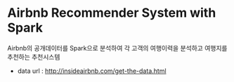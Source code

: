 # Airbnb Recommender System with Spark

Airbnb의 공개데이터를 Spark으로 분석하여
각 고객의 여행이력을 분석하고 여행지를 추천하는 추천시스템

- data url : http://insideairbnb.com/get-the-data.html
